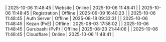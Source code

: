 | 2025-10-06 11:48:45 | Website | Online | 2025-10-06 11:48:41 |
| 2025-10-06 11:48:45 | Registration | Offline | 2025-09-09 16:40:23 |
| 2025-10-06 11:48:45 | Auth Server | Offline | 2025-08-18 09:33:31 |
| 2025-10-06 11:48:45 | Kezan (PvE) | Offline | 2025-08-03 17:58:02 |
| 2025-10-06 11:48:45 | Gurubashi (PvP) | Offline | 2025-08-23 21:44:06 |
| 2025-10-06 11:48:45 | Cloudflare | Online | 2025-10-06 11:48:41 |
